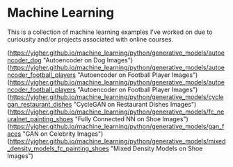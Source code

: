# Machine Learning

This is a collection of machine learning examples I've worked on due to curiousity and/or projects associated with online courses.

(https://yigher.github.io/machine_learning/python/generative_models/autoencoder_dog "Autoencoder on Dog Images")
(https://yigher.github.io/machine_learning/python/generative_models/autoencoder_football_players "Autoencoder on Football Player Images")
(https://yigher.github.io/machine_learning/python/generative_models/autoencoder_football_players "Autoencoder on Football Player Images")
(https://yigher.github.io/machine_learning/python/generative_models/cyclegan_restaurant_dishes "CycleGAN on Restaurant Dishes Images")
(https://yigher.github.io/machine_learning/python/generative_models/fc_neuralnet_painting_shoes "Fully Connected NN on Shoe Images")
(https://yigher.github.io/machine_learning/python/generative_models/gan_faces "GAN on Celebrity Images")
(https://yigher.github.io/machine_learning/python/generative_models/mixed_density_models_fc_painting_shoes "Mixed Density Models on Shoe Images")